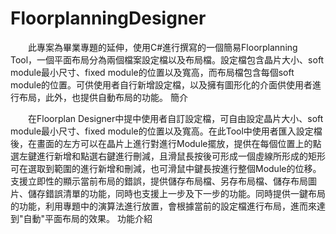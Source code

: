 # FloorplanningDesigner
　　此專案為畢業專題的延伸，使用C#進行撰寫的一個簡易Floorplanning Tool，一個平面布局分為兩個檔案設定檔以及布局檔。設定檔包含晶片大小、soft module最小尺寸、fixed module的位置以及寬高，而布局檔包含每個soft module的位置。可供使用者自行新增設定檔，以及擁有圖形化的介面供使用者進行布局，此外，也提供自動布局的功能。
簡介


　　在Floorplan Designer中提中使用者自訂設定檔，可自由設定晶片大小、soft module最小尺寸、fixed module的位置以及寬高。在此Tool中使用者匯入設定檔後，在畫面的左方可以在晶片上進行對進行Module擺放，提供在每個位置上的點選左鍵進行新增和點選右鍵進行刪減，且滑鼠長按後可形成一個虛線所形成的矩形可在選取到範圍的進行新增和刪減，也可滑鼠中鍵長按進行整個Module的位移。支援立即性的顯示當前布局的錯誤，提供儲存布局檔、另存布局檔、儲存布局圖片、儲存錯誤清單的功能，同時也支援上一步及下一步的功能。同時提供一鍵布局的功能，利用專題中的演算法進行放置，會根據當前的設定檔進行布局，進而來達到"自動"平面布局的效果。
功能介紹
